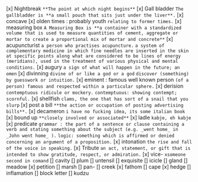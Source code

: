 [x] Nightbreak
`**The point at which night begins**`
[x] Gall bladder
`The gallbladder is **a small pouch that sits just under the liver**.`
[x] concave
[x] olden times : probably youth
`relating to former times.`
[x] measuring box
`A Measuring Box is **a container with a standardized volume that is used to measure quantities of cement, aggregate or mortar to create a proportional mix of mortar and concrete**`
[x] acupuncturist
`a person who practises acupuncture.`
`a system of complementary medicine in which fine needles are inserted in the skin at specific points along what are considered to be lines of energy (meridians), used in the treatment of various physical and mental conditions.`
[x] augury
`a sign of what will happen in the future; an omen`
[x] divinning
`divine of or like a god or a god`
`discover (something) by guesswork or intuition.`
[x] eminent : famous well known person
`(of a person) famous and respected within a particular sphere.`
[x] derision
`contemptuous ridicule or mockery.`
`contemptuous: showing contempt; scornful.`
[x] shellfish
`clams, the one that has sort of a snail that you slurp`
[x] post a bill
`**the action or occupation of posting advertising bills**.`
[x] decameron
`i have no fucking idea, its some italian book`
[x] bound up
`**closely involved or associated**`
[x] ladle 
`kabje, eh kabje`
[x] predicate
`grammar : the part of a sentence or clause containing a verb and stating something about the subject (e.g. _went home_ in _John went home_ ).`
`logic: something which is affirmed or denied concerning an argument of a proposition.`
[x] intonation
`the rise and fall of the voice in speaking.`
[x] Tribute
`an act, statement, or gift that is intended to show gratitude, respect, or admiration.`
[x] vice-
`xsomeone second in comand`
[] cavity
[] plum
[] untensil
[] exquisite 
[] icicle 
[] gland
[] meadow
[x] petition
[] marsh
[] pan-
[] creek
[x] fathom
[] cape
[x] hedge
[] inflamation
[] block letter
[] kudzu
